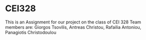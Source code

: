 # CEI328

This is an Assignment for our project on the class of CEI 328
Team members are: Giorgos Tsovilis, Antreas Christou, Rafailia Antoniou, Panagiotis Christodoulou